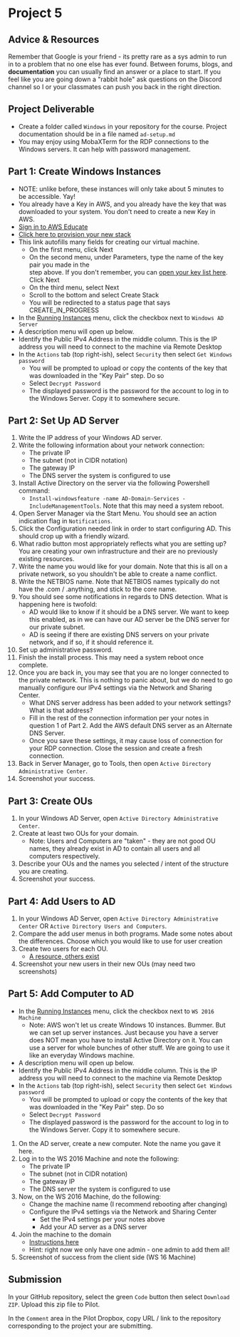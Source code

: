 # Project 5

## Advice & Resources

Remember that Google is your friend - its pretty rare as a sys admin to run in to a problem that no one else has ever found.  Between forums, blogs, and **documentation** you can usually find an answer or a place to start.  If you feel like you are going down a "rabbit hole" ask questions on the Discord channel so I or your classmates can push you back in the right direction.

## Project Deliverable

- Create a folder called `Windows` in your repository for the course.  Project documentation should be in a file named `ad-setup.md`
- You may enjoy using MobaXTerm for the RDP connections to the Windows servers.  It can help with password management.

## Part 1: Create Windows Instances
- NOTE: unlike before, these instances will only take about 5 minutes to be accessible.  Yay!
- You already have a Key in AWS, and you already have the key that was downloaded to your system.  You don't need to create a new Key in AWS.
- [Sign in to AWS Educate](https://www.awseducate.com/student/s/)
- [Click here to provision your new stack](https://console.aws.amazon.com/cloudformation/home?region=us-east-1#/stacks/new?stackName=ceg2410-windowsAD&templateURL=https://cf-templates-bmjurcpfd9d8-us-east-1.s3.amazonaws.com/2021090XO5-windows-startup.yml)
- This link autofills many fields for creating our virtual machine.
  - On the first menu, click Next
  - On the second menu, under Parameters, type the name of the key pair you made in the  
    step above. If you don't remember, you can [open your key list here](https://console.aws.amazon.com/ec2/v2/home?region=us-east-1#KeyPairs:sort=keyName). Click Next
  - On the third menu, select Next
  - Scroll to the bottom and select Create Stack
  - You will be redirected to a status page that says CREATE_IN_PROGRESS
- In the [Running Instances](https://console.aws.amazon.com/ec2/v2/home?region=us-east-1#Instances:sort=instanceState) menu, click the checkbox next to `Windows AD Server`
- A description menu will open up below.
- Identify the Public IPv4 Address in the middle column. This is the IP address you will need to connect to the machine via Remote Desktop
- In the `Actions` tab (top right-ish), select `Security` then select `Get Windows password`
  - You will be prompted to upload or copy the contents of the key that was downloaded in the "Key Pair" step. Do so
  - Select `Decrypt Password`
  - The displayed password is the password for the account to log in to the Windows Server. Copy it to somewhere secure.

## Part 2: Set Up AD Server
1. Write the IP address of your Windows AD server.
2. Write the following information about your network connection:
    - The private IP
    - The subnet (not in CIDR notation)
    - The gateway IP 
    - The DNS server the system is configured to use
3. Install Active Directory on the server via the following Powershell command:
    - `Install-windowsfeature -name AD-Domain-Services -IncludeManagementTools`.  Note that this may need a system reboot.
4. Open Server Manager via the Start Menu.  You should see an action indication flag in `Notifications`.
5. Click the Configuration needed link in order to start configuring AD.  This should crop up with a friendly wizard.
6. What radio button most appropriately reflects what you are setting up?  You are creating your own infrastructure and their are no previously existing resources.
7. Write the name you would like for your domain.  Note that this is all on a private network, so you shouldn't be able to create a name conflict.
8. Write the NETBIOS name.  Note that NETBIOS names typically do not have the .com / .anything, and stick to the core name.
9. You should see some notifications in regards to DNS detection.  What is happening here is twofold:
    - AD would like to know if it should be a DNS server.  We want to keep this enabled, as in we can have our AD server be the DNS server for our private subnet.
    - AD is seeing if there are existing DNS servers on your private network, and if so, if it should reference it.
10. Set up administrative password.  
11. Finish the install process.  This may need a system reboot once complete.
12. Once you are back in, you may see that you are no longer connected to the private network.  This is nothing to panic about, but we do need to go manually configure our IPv4 settings via the Network and Sharing Center.
    - What DNS server address has been added to your network settings?  What is that address?
    - Fill in the rest of the connection information per your notes in question 1 of Part 2. Add the AWS default DNS server as an Alternate DNS Server.
    - Once you save these settings, it may cause loss of connection for your RDP connection.  Close the session and create a fresh connection.
13. Back in Server Manager, go to Tools, then open `Active Directory Administrative Center`.
14. Screenshot your success.

## Part 3: Create OUs
1. In your Windows AD Server, open `Active Directory Administrative Center`.
2. Create at least two OUs for your domain.  
    - Note: Users and Computers are "taken" - they are not good OU names, they already exist in AD to contain all users and all computers respectively.
3. Describe your OUs and the names you selected / intent of the structure you are creating.
4. Screenshot your success.

## Part 4: Add Users to AD
1. In your Windows AD Server, open `Active Directory Administrative Center` OR `Active Directory Users and Computers`.
2. Compare the add user menus in both programs.  Made some notes about the differences.  Choose which you would like to use for user creation
3. Create two users for each OU.
    - [A resource, others exist](https://www.server-world.info/en/note?os=Windows_Server_2019&p=active_directory&f=4)
4. Screenshot your new users in their new OUs (may need two screenshots)

## Part 5: Add Computer to AD

- In the [Running Instances](https://console.aws.amazon.com/ec2/v2/home?region=us-east-1#Instances:sort=instanceState) menu, click the checkbox next to `WS 2016 Machine`
  - Note: AWS won't let us create Windows 10 instances.  Bummer.  But we can set up server instances.  Just because you have a server does NOT mean you have to install Active Directory on it.  You can use a server for whole bunches of other stuff.  We are going to use it like an everyday Windows machine.
- A description menu will open up below.
- Identify the Public IPv4 Address in the middle column. This is the IP address you will need to connect to the machine via Remote Desktop
- In the `Actions` tab (top right-ish), select `Security` then select `Get Windows password`
  - You will be prompted to upload or copy the contents of the key that was downloaded in the "Key Pair" step. Do so
  - Select `Decrypt Password`
  - The displayed password is the password for the account to log in to the Windows Server. Copy it to somewhere secure.

1. On the AD server, create a new computer.  Note the name you gave it here.
2. Log in to the WS 2016 Machine and note the following:
    - The private IP
    - The subnet (not in CIDR notation)
    - The gateway IP 
    - The DNS server the system is configured to use
3. Now, on the WS 2016 Machine, do the following:
    - Change the machine name (I recommend rebooting after changing)
    - Configure the IPv4 settings via the Network and Sharing Center
      - Set the IPv4 settings per your notes above
      - Add your AD server as a DNS server
4. Join the machine to the domain
    - [Instructions here](https://docs.microsoft.com/en-us/windows-server/identity/ad-fs/deployment/join-a-computer-to-a-domain)
    - Hint: right now we only have one admin - one admin to add them all!
5. Screenshot of success from the client side (WS 16 Machine)
  
## Submission

In your GitHub repository, select the green `Code` button then select `Download ZIP`. Upload this zip file to Pilot.

In the `Comment` area in the Pilot Dropbox, copy URL / link to the repository corresponding to the project your are submitting.

